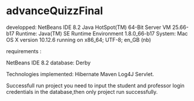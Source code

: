 # advanceQuizzFinal

developped: NetBeans IDE 8.2 
Java HotSpot(TM) 64-Bit Server VM 25.66-b17 
Runtime: Java(TM) SE Runtime Environment 1.8.0_66-b17 
System: Mac OS X version 10.12.6 running on x86_64; UTF-8; en_GB (nb)

requirements :

NetBeans IDE 8.2
database: Derby

Technologies implemented: Hibernate Maven Log4J Servlet.

Successfull run project you need to input the student and professor login credentials in the database,then only project run successfully.
